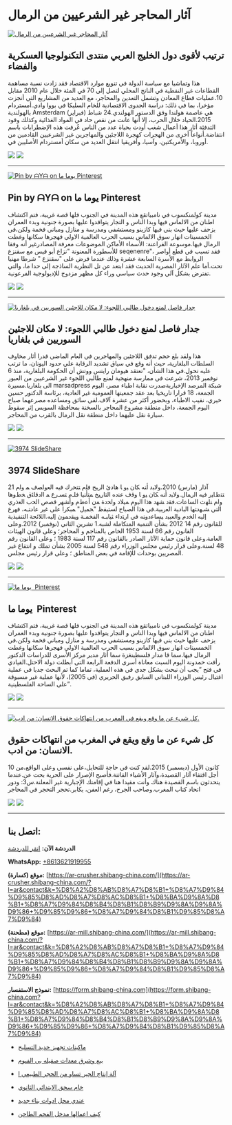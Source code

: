 # آثار المحاجر غير الشرعيين من الرمال

<a href="https://swt.shibang-china.com/?l=ar&img&k=%D8%A2%D8%AB%D8%A7%D8%B1+%D8%A7%D9%84%D9%85%D8%AD%D8%A7%D8%AC%D8%B1+%D8%BA%D9%8A%D8%B1+%D8%A7%D9%84%D8%B4%D8%B1%D8%B9%D9%8A%D9%8A%D9%86+%D9%85%D9%86+%D8%A7%D9%84%D8%B1%D9%85%D8%A7%D9%84" target="_blank">![آثار المحاجر غير الشرعيين من الرمال](http://static.shibang-china.com/all-800x300/1461.jpg)</a>

## ترتيب لأقوى دول الخليج العربي منتدى التكنولوجيا العسكرية والفضاء
هذا وتماشيا مع سياسة الدولة في تنويع موارد الاقتصاد فقد زادت نسبة مساهمة القطاعات غير النفطية في الناتج المحلي لتصل إلى 70 في المئة خلال عام 2010 مقابل 10.عمليات قطاع المعادن وتشمل التعدين والمحاجر، مع العديد من المشاريع التي أنجزت مؤخرا، بما في ذلك: دراسة الجدوى الاقتصادية للخام السليكا في بووا وادي.أمستردام بالهولندية Amsterdam هي عاصمة هولندا وفق الدستور الهولندي.24 شباط (فبراير) 2015.الحياد خلال الحرب، إلا أنها عانت من نقص حاد في المواد الغذائية وكذلك وقود التدفئة أثار هذا أعمال شغب أودت بحياة عدد من الناس عُرفت هذه الإضطرابات باسم انتفاضة.أنواعاً أخرى من الهجرات كهجرة اللاجئين والمهاجرين غير الشرعيين القادمين من أوروبا، والأمريكتين، وآسيا، وأفريقيا انتقل العديد من سكان أمستردام الأصليين في.


<a href="https://whatsapp.shibangsoft.com/WhatsApp.php" target="_blank" title="WhatsApp">![](http://static.shibang-china.com/icon/whatsapp.png)</a> <a href="https://swt.shibang-china.com/?l=ar&icon&k=%D8%A2%D8%AB%D8%A7%D8%B1+%D8%A7%D9%84%D9%85%D8%AD%D8%A7%D8%AC%D8%B1+%D8%BA%D9%8A%D8%B1+%D8%A7%D9%84%D8%B4%D8%B1%D8%B9%D9%8A%D9%8A%D9%86+%D9%85%D9%86+%D8%A7%D9%84%D8%B1%D9%85%D8%A7%D9%84" target="_blank">![](http://static.shibang-china.com/icon/chat-ar.png)</a>

---

<a href="https://swt.shibang-china.com/?l=ar&img&k=%D8%A2%D8%AB%D8%A7%D8%B1+%D8%A7%D9%84%D9%85%D8%AD%D8%A7%D8%AC%D8%B1+%D8%BA%D9%8A%D8%B1+%D8%A7%D9%84%D8%B4%D8%B1%D8%B9%D9%8A%D9%8A%D9%86+%D9%85%D9%86+%D8%A7%D9%84%D8%B1%D9%85%D8%A7%D9%84" target="_blank">![Pin by ️ᗩYᗩ on يوما ما Pinterest](http://static.shibang-china.com/all-800x300/184.jpg)</a>

## Pin by ️ᗩYᗩ on يوما ما Pinterest
مدينة كولمنكسوب في نامبياتقع هذه المدينة في الجنوب فلها قصة غريبة، فتم اكتشاف اطنان من الالماس فيها وبدا الناس و التجار يتوافدوا عليها بصورة جنونية وبدء العمران يزحف عليها حيث بني فيها كازينو ومستشفي ومدرسة و منازل ومباني فخمة ولكن،في الخمسينات انهار سوق الالماس بسبب الحرب العالمية الاولي فهجرها سكانها وغطت الرمال فيها.موسوعة الفراعنة: الأسماء الأماكن الموضوعات معرفة المصادرغير أنه وفقا للأسطورة المعنونة &quot;نزاع أبو فيس مع سقنزع seqenenre&quot;، فقد تسبب في قطع أواصر الروابط مع الأسرة السابعة عشرة وذلك عندما فرض على &quot;سقنزع &quot; شرطا مهنيا تحت.أما علم الآثار المصرية الحديث فقد ابتعد عن تل النظرية الساذجة إلى حدا ما، والتي تفترض بشكل آلي وجود حدث سياسي وراء كل مظهر مزدوج للإديولوجية الفرعونية.


<a href="https://whatsapp.shibangsoft.com/WhatsApp.php" target="_blank" title="WhatsApp">![](http://static.shibang-china.com/icon/whatsapp.png)</a> <a href="https://swt.shibang-china.com/?l=ar&icon&k=%D8%A2%D8%AB%D8%A7%D8%B1+%D8%A7%D9%84%D9%85%D8%AD%D8%A7%D8%AC%D8%B1+%D8%BA%D9%8A%D8%B1+%D8%A7%D9%84%D8%B4%D8%B1%D8%B9%D9%8A%D9%8A%D9%86+%D9%85%D9%86+%D8%A7%D9%84%D8%B1%D9%85%D8%A7%D9%84" target="_blank">![](http://static.shibang-china.com/icon/chat-ar.png)</a>

---

<a href="https://swt.shibang-china.com/?l=ar&img&k=%D8%A2%D8%AB%D8%A7%D8%B1+%D8%A7%D9%84%D9%85%D8%AD%D8%A7%D8%AC%D8%B1+%D8%BA%D9%8A%D8%B1+%D8%A7%D9%84%D8%B4%D8%B1%D8%B9%D9%8A%D9%8A%D9%86+%D9%85%D9%86+%D8%A7%D9%84%D8%B1%D9%85%D8%A7%D9%84" target="_blank">![جدار فاصل لمنع دخول طالبي اللجوء: لا مكان للاجئين السوريين في بلغاريا](http://static.shibang-china.com/all-800x300/1309.jpg)</a>

## جدار فاصل لمنع دخول طالبي اللجوء: لا مكان للاجئين السوريين في بلغاريا
هذا ولقد بلغ حجم تدفق اللاجئين والمهاجرين في العام الماضي قدرا أثار مخاوف السلطات البلغارية، حيث أنه وقع في سياق تشديد الرقابة علي حدود اليونان، ما ترتب عليه تحول.في هذا الشأن، &quot;تعتقد هيومان رايتس ووتش أن الحكومة البلغارية، منذ 6 نوفمبر 2013، شرعت في ممارسة منهجية لمنع طالبي اللجوء غير الشرعيين من العبور الى بلغاريا.مسيرة marsadpress شبكة المرصد الإخباريةصدرت نقابة اطباء مصر، اليوم الجمعة، 18 قرارا تاريخيا بعد عقد جمعيتها العمومية غير العادية، برئاسة الدكتور حسين خيري، نقيب الاطباء، وبحضور أكثر من عشرة آلاف.لقي سائق ومساعده مصرعهما صباح اليوم الجمعة، داخل منطقة مشروع المحاجر بالسخنة بمحافظة السويس إثر سقوط سيارة نقل عليهما داخل منطقة نقل الرمال بالقرب من المحاجر.


<a href="https://whatsapp.shibangsoft.com/WhatsApp.php" target="_blank" title="WhatsApp">![](http://static.shibang-china.com/icon/whatsapp.png)</a> <a href="https://swt.shibang-china.com/?l=ar&icon&k=%D8%A2%D8%AB%D8%A7%D8%B1+%D8%A7%D9%84%D9%85%D8%AD%D8%A7%D8%AC%D8%B1+%D8%BA%D9%8A%D8%B1+%D8%A7%D9%84%D8%B4%D8%B1%D8%B9%D9%8A%D9%8A%D9%86+%D9%85%D9%86+%D8%A7%D9%84%D8%B1%D9%85%D8%A7%D9%84" target="_blank">![](http://static.shibang-china.com/icon/chat-ar.png)</a>

---

<a href="https://swt.shibang-china.com/?l=ar&img&k=%D8%A2%D8%AB%D8%A7%D8%B1+%D8%A7%D9%84%D9%85%D8%AD%D8%A7%D8%AC%D8%B1+%D8%BA%D9%8A%D8%B1+%D8%A7%D9%84%D8%B4%D8%B1%D8%B9%D9%8A%D9%8A%D9%86+%D9%85%D9%86+%D8%A7%D9%84%D8%B1%D9%85%D8%A7%D9%84" target="_blank">![3974 SlideShare](http://static.shibang-china.com/all-800x300/1404.jpg)</a>

## 3974 SlideShare
21 آذار (مارس) 2010.ﻭﻻﺒﺩ ﺃﻨﻪ ﻜﺎﻥ ﻴﻭ ﺎ ﻫﺎﺩﺉ ﺍﻟﺭﻴﺢ ﻓﻠﻡ ﺘﺘﺤﺭﻙ ﻓﻴﻪ ﺍﻟﻌﻭﺍﺼﻑ ﻤ ﻭﻟﻡ ﺘﺘﻁﺎﻴﺭ ﻓﻴﻪ ﺍﻟﺭﻤﺎل.ﻭﻻﺒﺩ ﺃﻨﻪ ﻜﺎﻥ ﻴﻭ ﺎ ﻭﻗﻑ ﻋﻨﺩﻩ ﺍﻟﺘﺎﺭﻴﺦ ﻤﺘﺄﻨﻴﺎ ﻓﻠـﻡ ﺘﺴـﺭﻉ ﻤ ﺍﻟﺩﻗﺎﺌﻕ ﺨﻁﻭﻫﺎ ﻭﻟﻡ ﺘﻠﻬﺙ ﺍﻟﺴﺎﻋﺎﺕ.ﻓﻘﺩ ﺸﻬﺩ ﻫﺫﺍ ﺍﻟﻴﻭﻡ ﻤﻴﻼﺩ ﻭﺍﺤﺩﺓ ﻤﻥ ﺃﻋﻅﻡ ﻭﺃﺸﻬﺭ ﻗﺼﺹ ﺍﻟﺤﺏ ﺍﻟﻌﺫﺭﻱ ﺍﻟﺘﻲ ﺸـﻬﺩﺘﻬﺎ ﺍﻟﺒﺎﺩﻴﺔ ﺍﻟﻌﺭﺒﻴﺔ.ﻓﻲ ﻫﺫﺍ ﺍﻟﺼﺒﺎﺡ ﺍﺴﺘﻴﻘﻅ &quot;ﺠﻤﻴل&quot; ﻤﺒﻜﺭﺍ ﻋﻠﻰ ﻏﻴﺭ ﻋﺎﺩﺘـﻪ، ﻓﻬﺭﻉ ﺇﻟﻴﻪ ﺍﻟﺨﺩﻡ ﻭﺍﻟﻌﺒﻴﺩ ﻴﺴﺎﻋﺩﻭﻨﻪ ﻓﻲ ﺍﺭﺘﺩﺍﺀ ﺜﻴﺎﺒـﻪ ﺍﻟﻔﺨﻤـﺔ ﻭﻴﻘﺩﻤﻭﻥ ﺇﻟﻴﻪ.اللائحة التنفيذية للقانون رقم 14 2012 بشأن التنمية المتكاملة لشبه.1 تشرين الثاني (نوفمبر) 2012.وعلى القانون رقم 66 لسنة 1953 الخاص بالمناجم و المحاجر؛ وعلى قانون الهيئات العامة.وعلى قانون حماية الآثار الصادر بالقانون رقم 117 لسنة 1983 ؛ وعلى القانون رقم 48 لسنة.وعلى قرار رئيس مجلس الوزراء رقم 548 لسنة 2005 بشأن تملك و انتفاع غير المصريين بوحدات للإقامة في بعض المناطق ؛ وعلى قرار رئيس مجلس.


<a href="https://whatsapp.shibangsoft.com/WhatsApp.php" target="_blank" title="WhatsApp">![](http://static.shibang-china.com/icon/whatsapp.png)</a> <a href="https://swt.shibang-china.com/?l=ar&icon&k=%D8%A2%D8%AB%D8%A7%D8%B1+%D8%A7%D9%84%D9%85%D8%AD%D8%A7%D8%AC%D8%B1+%D8%BA%D9%8A%D8%B1+%D8%A7%D9%84%D8%B4%D8%B1%D8%B9%D9%8A%D9%8A%D9%86+%D9%85%D9%86+%D8%A7%D9%84%D8%B1%D9%85%D8%A7%D9%84" target="_blank">![](http://static.shibang-china.com/icon/chat-ar.png)</a>

---

<a href="https://swt.shibang-china.com/?l=ar&img&k=%D8%A2%D8%AB%D8%A7%D8%B1+%D8%A7%D9%84%D9%85%D8%AD%D8%A7%D8%AC%D8%B1+%D8%BA%D9%8A%D8%B1+%D8%A7%D9%84%D8%B4%D8%B1%D8%B9%D9%8A%D9%8A%D9%86+%D9%85%D9%86+%D8%A7%D9%84%D8%B1%D9%85%D8%A7%D9%84" target="_blank">![يوما ما ️ Pinterest](http://static.shibang-china.com/all-800x300/655.jpg)</a>

## يوما ما ️ Pinterest
مدينة كولمنكسوب في نامبياتقع هذه المدينة في الجنوب فلها قصة غريبة، فتم اكتشاف اطنان من الالماس فيها وبدا الناس و التجار يتوافدوا عليها بصورة جنونية وبدء العمران يزحف عليها حيث بني فيها كازينو ومستشفي ومدرسة و منازل ومباني فخمة ولكن،في الخمسينات انهار سوق الالماس بسبب الحرب العالمية الاولي فهجرها سكانها وغطت الرمال فيها.سما قا مدار فلسطينغزة سما أثار مدير مركز الأسرى للدراسات الدكتور رأفت حمدونة اليوم السبت معاناة أسرى الدفعة الرابعة التى أبطلت دولة الاحتل.القيادي في فتح “يجب أن نبحث بشكل جدي في هذه العملية، تماما كما تم البحث جديا في عملية اغتيال رئيس الوزراء اللبناني السابق رفيق الحريري (في 2005)، لأنها عملية غير مسبوقة على الساحة الفلسطينية”.


<a href="https://whatsapp.shibangsoft.com/WhatsApp.php" target="_blank" title="WhatsApp">![](http://static.shibang-china.com/icon/whatsapp.png)</a> <a href="https://swt.shibang-china.com/?l=ar&icon&k=%D8%A2%D8%AB%D8%A7%D8%B1+%D8%A7%D9%84%D9%85%D8%AD%D8%A7%D8%AC%D8%B1+%D8%BA%D9%8A%D8%B1+%D8%A7%D9%84%D8%B4%D8%B1%D8%B9%D9%8A%D9%8A%D9%86+%D9%85%D9%86+%D8%A7%D9%84%D8%B1%D9%85%D8%A7%D9%84" target="_blank">![](http://static.shibang-china.com/icon/chat-ar.png)</a>

---

<a href="https://swt.shibang-china.com/?l=ar&img&k=%D8%A2%D8%AB%D8%A7%D8%B1+%D8%A7%D9%84%D9%85%D8%AD%D8%A7%D8%AC%D8%B1+%D8%BA%D9%8A%D8%B1+%D8%A7%D9%84%D8%B4%D8%B1%D8%B9%D9%8A%D9%8A%D9%86+%D9%85%D9%86+%D8%A7%D9%84%D8%B1%D9%85%D8%A7%D9%84" target="_blank">![كل شيء عن ما وقع ويقع في المغرب من انتهاكات حقوق الانسان: من ادب.](http://static.shibang-china.com/all-800x300/1335.jpg)</a>

## كل شيء عن ما وقع ويقع في المغرب من انتهاكات حقوق الانسان: من ادب.
10 كانون الأول (ديسمبر) 2015.لقد كنت في حاجة للتحايل،على نفسي وعلى الواقع،من أجل اقتفاء آثار القصيدة،وآثار الأشياء الفاتنة.فأصبح الإصرار على الحرية بحث عن.عندما يتحدثون باسم القصيدة هناك وأنت مقيدا هنا في إقامتك الإجبارية غير المعلنة.س3: ودور اتحاد كتاب المغرب.وصاحب الجرح، رغم العفن، يكابر.تحجر التحجر في المحاجر

<a href="https://whatsapp.shibangsoft.com/WhatsApp.php" target="_blank" title="WhatsApp">![](http://static.shibang-china.com/icon/whatsapp.png)</a> <a href="https://swt.shibang-china.com/?l=ar&icon&k=%D8%A2%D8%AB%D8%A7%D8%B1+%D8%A7%D9%84%D9%85%D8%AD%D8%A7%D8%AC%D8%B1+%D8%BA%D9%8A%D8%B1+%D8%A7%D9%84%D8%B4%D8%B1%D8%B9%D9%8A%D9%8A%D9%86+%D9%85%D9%86+%D8%A7%D9%84%D8%B1%D9%85%D8%A7%D9%84" target="_blank">![](http://static.shibang-china.com/icon/chat-ar.png)</a>

---
## اتصل بنا:

**الدردشة الآن:** [انقر للدردشة](https://swt.shibang-china.com?l=ar&contact&k=%D8%A2%D8%AB%D8%A7%D8%B1+%D8%A7%D9%84%D9%85%D8%AD%D8%A7%D8%AC%D8%B1+%D8%BA%D9%8A%D8%B1+%D8%A7%D9%84%D8%B4%D8%B1%D8%B9%D9%8A%D9%8A%D9%86+%D9%85%D9%86+%D8%A7%D9%84%D8%B1%D9%85%D8%A7%D9%84)

**WhatsApp:**  [+8613621919955](https://whatsapp.shibangsoft.com/WhatsApp.php)

**موقع (كسارة):** [https://ar-crusher.shibang-china.com/](https://ar-crusher.shibang-china.com/?l=ar&contact&k=%D8%A2%D8%AB%D8%A7%D8%B1+%D8%A7%D9%84%D9%85%D8%AD%D8%A7%D8%AC%D8%B1+%D8%BA%D9%8A%D8%B1+%D8%A7%D9%84%D8%B4%D8%B1%D8%B9%D9%8A%D9%8A%D9%86+%D9%85%D9%86+%D8%A7%D9%84%D8%B1%D9%85%D8%A7%D9%84)

**موقع (مطحنة):** [https://ar-mill.shibang-china.com/](https://ar-mill.shibang-china.com/?l=ar&contact&k=%D8%A2%D8%AB%D8%A7%D8%B1+%D8%A7%D9%84%D9%85%D8%AD%D8%A7%D8%AC%D8%B1+%D8%BA%D9%8A%D8%B1+%D8%A7%D9%84%D8%B4%D8%B1%D8%B9%D9%8A%D9%8A%D9%86+%D9%85%D9%86+%D8%A7%D9%84%D8%B1%D9%85%D8%A7%D9%84)

**نموذج الاستفسار:** [https://form.shibang-china.com](https://form.shibang-china.com?l=ar&contact&k=%D8%A2%D8%AB%D8%A7%D8%B1+%D8%A7%D9%84%D9%85%D8%AD%D8%A7%D8%AC%D8%B1+%D8%BA%D9%8A%D8%B1+%D8%A7%D9%84%D8%B4%D8%B1%D8%B9%D9%8A%D9%8A%D9%86+%D9%85%D9%86+%D8%A7%D9%84%D8%B1%D9%85%D8%A7%D9%84)

* [ماكينات تجهيز حديد التسليح](../21/%D9%85%D8%A7%D9%83%D9%8A%D9%86%D8%A7%D8%AA%20%D8%AA%D8%AC%D9%87%D9%8A%D8%B2%20%D8%AD%D8%AF%D9%8A%D8%AF%20%D8%A7%D9%84%D8%AA%D8%B3%D9%84%D9%8A%D8%AD.md)

* [بيع وشرق معدات صقيله بى الفىوم](../21/%D8%A8%D9%8A%D8%B9%20%D9%88%D8%B4%D8%B1%D9%82%20%D9%85%D8%B9%D8%AF%D8%A7%D8%AA%20%D8%B5%D9%82%D9%8A%D9%84%D9%87%20%D8%A8%D9%89%20%D8%A7%D9%84%D9%81%D9%89%D9%88%D9%85.md)

* [آلة إنتاج الجير تساو من الحجر الطبيعي ا](../22/%D8%A2%D9%84%D8%A9%20%D8%A5%D9%86%D8%AA%D8%A7%D8%AC%20%D8%A7%D9%84%D8%AC%D9%8A%D8%B1%20%D8%AA%D8%B3%D8%A7%D9%88%20%D9%85%D9%86%20%D8%A7%D9%84%D8%AD%D8%AC%D8%B1%20%D8%A7%D9%84%D8%B7%D8%A8%D9%8A%D8%B9%D9%8A%20%D8%A7.md)

* [خام سحق الابتدائي الثانوي](../22/%D8%AE%D8%A7%D9%85%20%D8%B3%D8%AD%D9%82%20%D8%A7%D9%84%D8%A7%D8%A8%D8%AA%D8%AF%D8%A7%D8%A6%D9%8A%20%D8%A7%D9%84%D8%AB%D8%A7%D9%86%D9%88%D9%8A.md)

* [عندي محل ادوات بناء جديد](../22/%D8%B9%D9%86%D8%AF%D9%8A%20%D9%85%D8%AD%D9%84%20%D8%A7%D8%AF%D9%88%D8%A7%D8%AA%20%D8%A8%D9%86%D8%A7%D8%A1%20%D8%AC%D8%AF%D9%8A%D8%AF.md)

* [كيف اعمالها مدخل الفحم الطاحن](../25/%D9%83%D9%8A%D9%81%20%D8%A7%D8%B9%D9%85%D8%A7%D9%84%D9%87%D8%A7%20%D9%85%D8%AF%D8%AE%D9%84%20%D8%A7%D9%84%D9%81%D8%AD%D9%85%20%D8%A7%D9%84%D8%B7%D8%A7%D8%AD%D9%86.md)